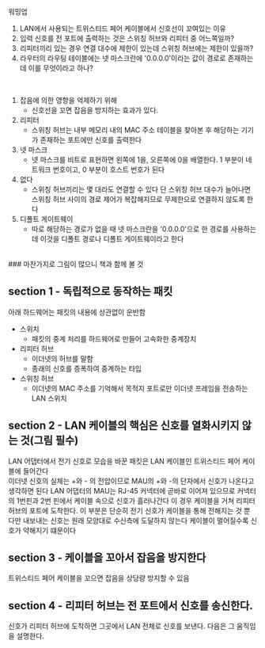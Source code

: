 워밍업
1. LAN에서 사용되는 트위스티드 페어 케이블에서 신호선이 꼬여있는 이유
2. 입력 신호를 전 포트에 출력하는 것은 스위칭 허브와 리피터 중 어느쪽일까?
3. 리피터끼리 있는 경우 연결 대수에 제한이 있는데 스위칭 허브에는 제한이 있을까?
4. 라우터의 라우팅 테이블에는 넷 마스크란에 '0.0.0.0'이라는 값이 경로로 존재하는데 이를 무엇이라고 하나?

<br>

1. 잡음에 의한 영향을 억제하기 위해
   - 신호선을 꼬면 잡음을 방지하는 효과가 있다.
2. 리피터
   - 스위칭 허브는 내부 메모리 내의 MAC 주소 테이블을 찾아본 후 해당하는 기기가 존재하는 포트에만 신호를 출력한다
3. 넷 마스크
   - 넷 마스크를 비트로 표현하면 왼쪽에 1을, 오른쪽에 0을 배열한다. 1 부분이 네트워크 번호이고, 0 부분이 호스트 번호가 된다
4. 없다
   - 스위칭 허브끼리는 몇 대라도 연결할 수 있다 단 스위칭 허브 대수가 늘어나면 스위칭 허브 사이의 경로 제어가 복잡해지므로 무제한으로 연결하지 않도록 한다
5. 디폴트 게이트웨이
   - 따로 해당하는 경로가 없을 때 넷 마스크란을 '0.0.0.0'으로 한 경로를 사용하는데 이것을 디폴트 경로나 디폴트 게이트웨이라고 한다


<br>
### 마찬가지로 그림이 많으니 책과 함께 볼 것
<br>

## section 1 - 독립적으로 동작하는 패킷
아래 하드웨어는 패킷의 내용에 상관없이 운반함
- 스위치
  - 패킷의 중계 처리를 하드웨어로 만들어 고속화한 중계장치
- 리피터 허브
  - 이더넷의 허브를 말함
  - 종래의 신호를 증폭하여 중계하는 타입
- 스위칭 허브
  - 이더넷의 MAC 주소를 기억해서 목적지 포트로만 이더넷 프레임을 전송하는 LAN 스위치
 
## section 2 - LAN 케이블의 핵심은 신호를 열화시키지 않는 것(그림 필수)
LAN 어댑터에서 전기 신호로 모습을 바꾼 패킷은 LAN 케이블인 트위스티드 페어 케이블에 들어간다<br>
이더넷 신호의 실체는 +와 - 의 전압이므로 MAU의 +와 -의 단자에서 신호가 나온다고 생각하면 된다
LAN 어댑터의 MAU는 RJ-45 커넥터에 곧바로 이어져 있으므로 커넥터의 1번핀과 2번 핀에서 케이블 속으로 신호가 흘러나간다
이 경우 케이블을 거쳐 리피터 허브의 포트에 도착한다. 이 부분은 단순히 전기 신호가 케이블을 통해 전해지는 것 뿐<br>
다만 내보내는 신호는 원래 모양대로 수신측에 도달하지 않는다 케이블이 멀어질수록 신호가 약해지기 떄문이다

## section 3 - 케이블을 꼬아서 잡음을 방지한다
트위스티드 페어 케이블을 꼬으면 잡음을 상당량 방지할 수 있음

## section 4 - 리피터 허브는 전 포트에서 신호를 송신한다.
신호가 리피터 허브에 도착하면 그곳에서 LAN 전체로 신호를 보낸다. 다음은 그 움직임을 설명한다.
